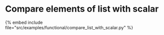 # Compare elements of list with scalar


{% embed include file="src/examples/functional/compare_list_with_scalar.py" %}
